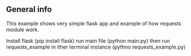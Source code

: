 ## General info
This example shows very simple flask app and example of how requests module work.

Install flask (pip install flask) run main file (python main.py) then run requests_example in ither terminal instance (pythno requests_example.py)
